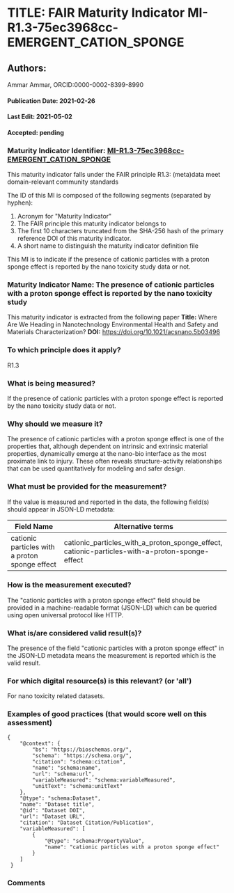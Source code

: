 # TITLE: FAIR Maturity Indicator MI-R1.3-75ec3968cc-EMERGENT_CATION_SPONGE

## Authors: 
Ammar Ammar, ORCID:0000-0002-8399-8990

#### Publication Date: 2021-02-26
#### Last Edit: 2021-05-02
#### Accepted: pending

### Maturity Indicator Identifier: [MI-R1.3-75ec3968cc-EMERGENT_CATION_SPONGE](https://w3id.org/fair/maturity_indicator/terms/Gen2/MI-R1.3-75ec3968cc-EMERGENT_CATION_SPONGE)

This maturity indicator falls under the FAIR principle R1.3:
(meta)data meet domain-relevant community standards

The ID of this MI is composed of the following segments (separated by hyphen):
1. Acronym for "Maturity Indicator"
1. The FAIR principle this maturity indicator belongs to
1. The first 10 characters truncated from the SHA-256 hash of the primary reference DOI of this maturity indicator.
1. A short name to distinguish the maturity indicator definition file

This MI is to indicate if the presence of cationic particles with a proton sponge effect is reported by the nano toxicity study data or not.

### Maturity Indicator Name:  The presence of cationic particles with a proton sponge effect is reported by the nano toxicity study

This maturity indicator is extracted from the following paper 
**Title:** Where Are We Heading in Nanotechnology Environmental Health and Safety and Materials Characterization?
**DOI:** https://doi.org/10.1021/acsnano.5b03496

### To which principle does it apply?  
R1.3

### What is being measured?
If the presence of cationic particles with a proton sponge effect is reported by the nano toxicity study data or not.

### Why should we measure it?
The presence of cationic particles with a proton sponge effect is one of the properties that, although dependent on intrinsic and extrinsic material properties, dynamically emerge 
at the nano-bio interface as the most proximate link to injury. These often reveals structure-activity relationships that can be 
used quantitatively for modeling and safer design.

### What must be provided for the measurement?
If the value is measured and reported in the data, the following field(s) should appear in JSON-LD metadata: 

| Field Name                                     | Alternative terms                                                                                  |
| ---------------------------------------------- | -------------------------------------------------------------------------------------------------- |
| cationic particles with a proton sponge effect | cationic_particles_with_a_proton_sponge_effect,<br>cationic-particles-with-a-proton-sponge-effect  |

### How is the measurement executed?
The "cationic particles with a proton sponge effect" field should be provided in a machine-readable format (JSON-LD) which can be queried using open universal protocol like HTTP.

### What is/are considered valid result(s)?
The presence of the field "cationic particles with a proton sponge effect" in the JSON-LD metadata means the measurement is reported which is the valid result.

### For which digital resource(s) is this relevant? (or 'all')
For nano toxicity related datasets.  

### Examples of good practices (that would score well on this assessment)
```{json}
{
 	"@context": {
 		"bs": "https://bioschemas.org/",
 		"schema": "https://schema.org/",
 		"citation": "schema:citation",
 		"name": "schema:name",
 		"url": "schema:url",
 		"variableMeasured": "schema:variableMeasured",
 		"unitText": "schema:unitText"
 	},
 	"@type": "schema:Dataset",
 	"name": "Dataset title",
 	"@id": "Dataset DOI",
 	"url": "Dataset URL",
 	"citation": "Dataset Citation/Publication",
 	"variableMeasured": [
 		{
 			"@type": "schema:PropertyValue",
 			"name": "cationic particles with a proton sponge effect"
 		}
 	]
 }
```

### Comments

